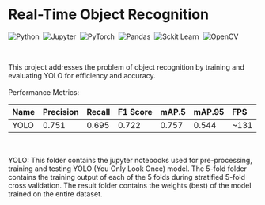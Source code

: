 # Real-Time Object Recognition
![Python](https://img.shields.io/badge/Python-FFD43B?style=for-the-badge&logo=python&logoColor=blue)&nbsp;
![Jupyter](https://img.shields.io/badge/Jupyter-F37626.svg?&style=for-the-badge&logo=Jupyter&logoColor=white)&nbsp;
![PyTorch](https://img.shields.io/badge/PyTorch-EE4C2C?style=for-the-badge&logo=pytorch&logoColor=white)&nbsp;
![Pandas](https://img.shields.io/badge/Pandas-2C2D72?style=for-the-badge&logo=pandas&logoColor=white)&nbsp;
![Sckit Learn](https://img.shields.io/badge/scikit_learn-F7931E?style=for-the-badge&logo=scikit-learn&logoColor=white)&nbsp;
![OpenCV](https://img.shields.io/badge/OpenCV-27338e?style=for-the-badge&logo=OpenCV&logoColor=white)&nbsp;

<br>

This project addresses the problem of object recognition by training and evaluating YOLO for efficiency and accuracy.
<br><br>
Performance Metrics:<br>

| Name  | Precision | Recall | F1 Score | mAP.5 | mAP.95 | FPS   |
| :---- | :-------- | :----- | :------- | :---- | :----- | :---- |
|YOLO |0.751 |0.695 |0.722 |0.757 |0.544 |~131|

<br>

YOLO: This folder contains the jupyter notebooks used for pre-processing, training and testing YOLO (You Only Look Once) model. The 5-fold folder contains the training output of each of the 5 folds during stratified 5-fold cross validation. The result folder contains the weights (best) of the model trained on the entire dataset. 
